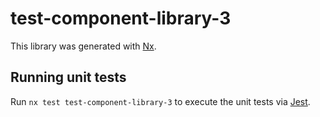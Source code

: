# test-component-library-3

This library was generated with [Nx](https://nx.dev).

## Running unit tests

Run `nx test test-component-library-3` to execute the unit tests via [Jest](https://jestjs.io).
